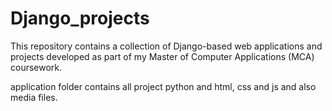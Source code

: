 # Django_projects
This repository contains a collection of Django-based web applications and projects developed as part of my Master of Computer Applications (MCA) coursework.

application folder contains all project python and html, css and js and also media files.
